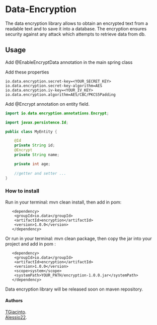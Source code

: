 # Data-Encryption


The data encryption library allows to obtain an encrypted text from a readable text and to save it into a database. The encryption ensures security against any attack which attempts to retrieve data from db.
## Usage

Add @EnableEncryptData annotation in the main spring class

Add these properties
```
io.data.encryption.secret-key=<YOUR_SECRET_KEY>
io.data.encryption.secret-key-algorithm=AES
io.data.encryption.iv-key=<YOUR_IV_KEY>
io.data.encryption.algorithm=AES/CBC/PKCS5Padding
```

Add @Encrypt annotation on entity field.

```java
import io.data.encryption.annotations.Encrypt;

import javax.persistence.Id;

public class MyEntity {

    @Id
    private String id;
    @Encrypt
    private String name;

    private int age;
    
    //getter and setter ...
}
```

### How to install

Run in your terminal: mvn clean install, then add in pom:

```
   <dependency>
    <groupId>io.data</groupId>
    <artifactId>encryption</artifactId>
    <version>1.0.0</version>
   </dependency>
```

Or run in your terminal: mvn clean package, then copy the jar into your project and add in pom :

```
   <dependency>
    <groupId>io.data</groupId>
    <artifactId>encryption</artifactId>
    <version>1.0.0</version>
    <scope>system</scope>
    <systemPath>YOUR_PATH/encryption-1.0.0.jar</systemPath>
   </dependency>
```

Data encryption library will be released soon on maven repository.

#### Authors

[TGiacinto](https://github.com/TGiacinto).  
[Alessio22](https://github.com/Alessio22).  
